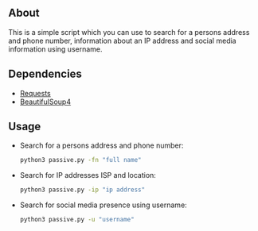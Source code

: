 ## About

This is a simple script which you can use to search for a persons address and phone number, information about an IP address and social media information using username.


## Dependencies

- [Requests](https://pypi.org/project/requests/)
- [BeautifulSoup4](https://pypi.org/project/beautifulsoup4/)

## Usage

- Search for a persons address and phone number: 

    ```bash
    python3 passive.py -fn "full name" 
- Search for IP addresses ISP and location:
    ```bash
    python3 passive.py -ip "ip address" 
- Search for social media presence using username:
    ```bash
    python3 passive.py -u "username" 
